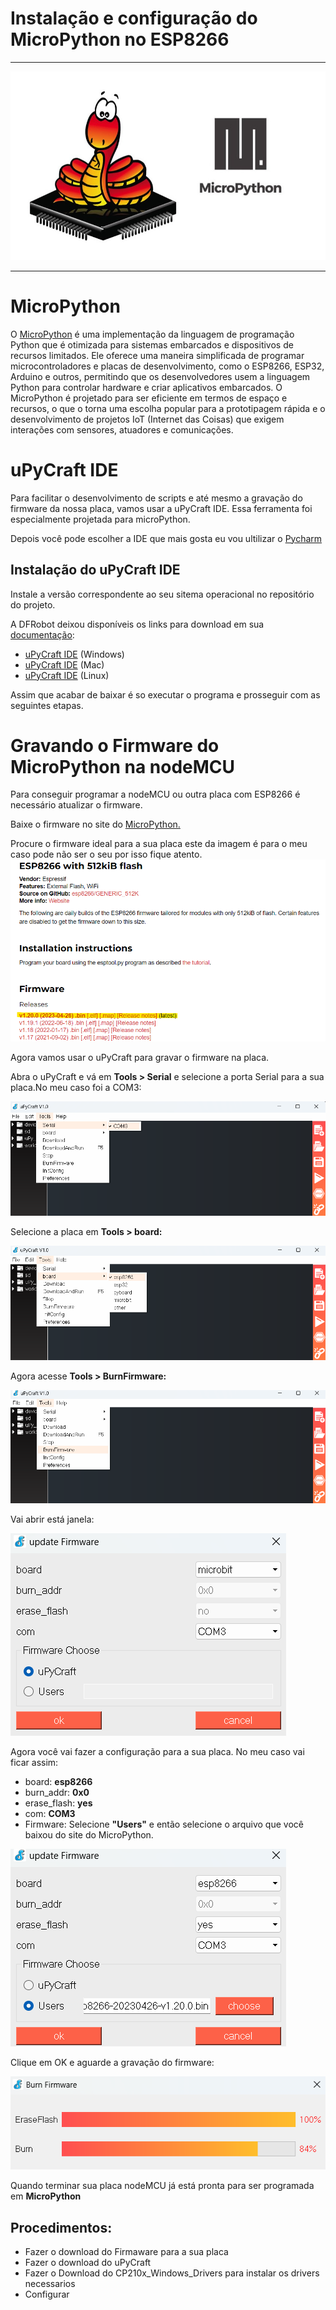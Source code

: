 # Instalação e configuração do MicroPython no ESP8266

---
![img_2.png](img/img_2.png)

---
# MicroPython
O [MicroPython](https://micropython.org/) é uma implementação da linguagem de programação Python que é otimizada para sistemas embarcados e dispositivos de recursos limitados. Ele oferece uma maneira simplificada de programar microcontroladores e placas de desenvolvimento, como o ESP8266, ESP32, Arduino e outros, permitindo que os desenvolvedores usem a linguagem Python para controlar hardware e criar aplicativos embarcados. O MicroPython é projetado para ser eficiente em termos de espaço e recursos, o que o torna uma escolha popular para a prototipagem rápida e o desenvolvimento de projetos IoT (Internet das Coisas) que exigem interações com sensores, atuadores e comunicações.

# uPyCraft IDE
Para facilitar o desenvolvimento de scripts e até mesmo a gravação do firmware da nossa placa, vamos usar a uPyCraft IDE. Essa ferramenta foi especialmente projetada para microPython.

Depois você pode escolher a IDE que mais gosta eu vou ultilizar o [Pycharm](https://www.jetbrains.com/pycharm/download/?section=windows)
## Instalação do uPyCraft IDE
Instale a versão correspondente ao seu sitema operacional no repositório do projeto.

A DFRobot deixou disponíveis os links para download em sua [documentação](https://docs.dfrobot.com/upycraft/):
* [uPyCraft IDE](https://raw.githubusercontent.com/DFRobot/uPyCraft/master/uPyCraft.exe) (Windows)
* [uPyCraft IDE](https://raw.githubusercontent.com/DFRobot/uPyCraft/master/uPyCraft_mac_V1.0.zip) (Mac)
* [uPyCraft IDE](https://git.oschina.net/dfrobot/upycraft/raw/master/uPyCraft_linux_V0.30) (Linux)

Assim que acabar de baixar é so executar o programa e prosseguir com as seguintes etapas. 
# Gravando o Firmware do MicroPython na nodeMCU
Para conseguir programar a nodeMCU ou outra placa com ESP8266 é necessário atualizar o firmware.

Baixe o firmware no site do [MicroPython.](https://micropython.org/download/)

Procure o firmware ideal para a sua placa este da imagem é para o meu caso pode não ser o seu por isso fique atento.
![img_3.png](img/img_3.png)

Agora vamos usar o uPyCraft para gravar o firmware na placa.

Abra o uPyCraft e vá em **Tools > Serial** e selecione a porta Serial para a sua placa.No meu caso foi a COM3:

![img_4.png](img/img_4.png)

Selecione a placa em **Tools > board:**

![img_5.png](img/img_5.png)

Agora acesse **Tools > BurnFirmware:**

![img_6.png](img/img_6.png)

Vai abrir está janela:

![img_7.png](img/img_7.png)

Agora você vai fazer a configuração para a sua placa.
No meu caso vai ficar assim:
* board: **esp8266**
* burn_addr: **0x0**
* erase_flash: **yes**
* com: **COM3**
* Firmware: Selecione **"Users"** e então selecione o arquivo que você baixou do site do MicroPython.

![img_8.png](img/img_8.png)

Clique em OK e aguarde a gravação do firmware:

![img_13.png](img/img_13.png)

Quando terminar sua placa nodeMCU já está pronta para ser programada em **MicroPython**


## Procedimentos:
* Fazer o download do Firmaware para a sua placa 
* Fazer o download do uPyCraft 
* Fazer o Download do CP210x_Windows_Drivers para instalar os drivers necessarios 
* Configurar 

